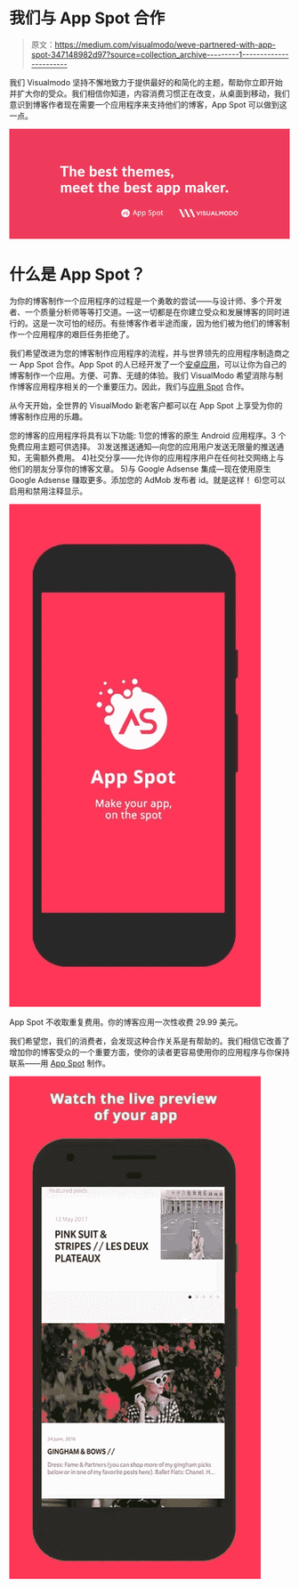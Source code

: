 # 我们与 App Spot 合作

> 原文：<https://medium.com/visualmodo/weve-partnered-with-app-spot-347148982d97?source=collection_archive---------1----------------------->

我们 Visualmodo 坚持不懈地致力于提供最好的和简化的主题，帮助你立即开始并扩大你的受众。我们相信你知道，内容消费习惯正在改变，从桌面到移动，我们意识到博客作者现在需要一个应用程序来支持他们的博客，App Spot 可以做到这一点。

![](img/eec8ad5f6df6b57d8897d1c49babc112.png)

# 什么是 App Spot？

为你的博客制作一个应用程序的过程是一个勇敢的尝试——与设计师、多个开发者、一个质量分析师等等打交道。—这一切都是在你建立受众和发展博客的同时进行的。这是一次可怕的经历。有些博客作者半途而废，因为他们被为他们的博客制作一个应用程序的艰巨任务拒绝了。

我们希望改进为您的博客制作应用程序的流程，并与世界领先的应用程序制造商之一 App Spot 合作。App Spot 的人已经开发了一个[安卓应用](http://m.onelink.me/c0a35445)，可以让你为自己的博客制作一个应用。方便、可靠、无缝的体验。我们 VisualModo 希望消除与制作博客应用程序相关的一个重要压力。因此，我们与[应用 Spot](http://m.onelink.me/c0a35445) 合作。

从今天开始，全世界的 VisualModo 新老客户都可以在 App Spot 上享受为你的博客制作应用的乐趣。

您的博客的应用程序将具有以下功能:
1)您的博客的原生 Android 应用程序。3 个免费应用主题可供选择。
3)发送推送通知—向您的应用用户发送无限量的推送通知，无需额外费用。
4)社交分享——允许你的应用程序用户在任何社交网络上与他们的朋友分享你的博客文章。
5)与 Google Adsense 集成—现在使用原生 Google Adsense 赚取更多。添加您的 AdMob 发布者 id。就是这样！
6)您可以启用和禁用注释显示。

![](img/b486c6889a2114a18f0b326f30fc4612.png)

App Spot 不收取重复费用。你的博客应用一次性收费 29.99 美元。

我们希望您，我们的消费者，会发现这种合作关系是有帮助的。我们相信它改善了增加你的博客受众的一个重要方面，使你的读者更容易使用你的应用程序与你保持联系——用 [App Spot](http://m.onelink.me/c0a35445) 制作。

![](img/8cb84f19a2ca49ff8ce04b0f54d55591.png)